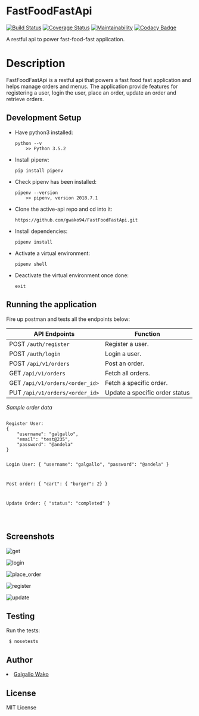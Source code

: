 # FastFoodFastApi
[![Build Status](https://travis-ci.org/gwako94/FastFoodFastApi.svg?branch=develop)](https://travis-ci.org/gwako94/FastFoodFastApi)
[![Coverage Status](https://coveralls.io/repos/github/gwako94/FastFoodFastApi/badge.svg?branch=develop)](https://coveralls.io/github/gwako94/FastFoodFastApi?branch=develop)
[![Maintainability](https://api.codeclimate.com/v1/badges/3760e59fbf8a5ee9a086/maintainability)](https://codeclimate.com/github/gwako94/FastFoodFastApi/maintainability)
[![Codacy Badge](https://api.codacy.com/project/badge/Grade/1720c0bcd2874ac5a384e1b2e1ba471a)](https://www.codacy.com/app/gwako94/FastFoodFastApi?utm_source=github.com&amp;utm_medium=referral&amp;utm_content=gwako94/FastFoodFastApi&amp;utm_campaign=Badge_Grade)

A restful api to power fast-food-fast application.

<h1>Description</h1>
FastFoodFastApi is a restful api that powers a fast food fast application and helps manage
orders and menus. The application provide features for registering a user, login the user, place an order,
update an order and retrieve orders.

<h2>Development Setup</h2>
<ul>
  <li><p>Have python3 installed:</p><pre><code>python --v
    >> Python 3.5.2</code></pre></li>
  <li><p>Install pipenv:</p><pre><code>pip install pipenv</code></pre></li>
  <li><p>Check pipenv has been installed:</p><pre><code>pipenv --version 
    >> pipenv, version 2018.7.1</code></pre></li>
  <li><p>Clone the active-api repo and cd into it:</p><code>https://github.com/gwako94/FastFoodFastApi.git</code></pre></li>
  <li><p>Install dependencies:</p><code>pipenv install</code></pre></li>
  <li><p>Activate a virtual environment:</p><code>pipenv shell</code></pre></li>
  <li><p>Deactivate the virtual environment once done:</p><code>exit</code></pre></li>
</ul>

<h2>Running the application</h2>
<p>Fire up postman and tests all the endpoints below:</p>
<table>
  <thead>
      <tr>
          <th><strong>API Endpoints</strong></th>
          <th><strong>Function</strong></th>
      </tr>
    </thead>
  <tbody>
      <tr>
          <td>POST <code>/auth/register</code></td>
          <td>Register a user.</td>
      </tr>
      <tr>
          <td>POST <code>/auth/login</code></td>
          <td>Login a user.</td>
      </tr>
      <tr>
          <td>POST  <code>/api/v1/orders</code></td>
          <td>Post an order.</td>
      </tr>
      <tr>
          <td>GET <code>/api/v1/orders</code></td>
          <td>Fetch all orders.</td>
      </tr>
      <tr>
          <td>GET <code>/api/v1/orders/&lt;order_id&gt;</code></td>
          <td>Fetch a specific order.</td>
      </tr>
      <tr>
          <td>PUT <code>/api/v1/orders/&lt;order_id&gt;</code></td>
          <td>Update a specific order status</td>
      </tr>
  </tbody>
</table>

<p><em>Sample order data</em><p>
<pre><code>
Register User:
{
	"username": "galgallo",
	"email": "test@235",
	"password": "@andela"
}

Login User:
{
	"username": "galgallo",
	"password": "@andela"
}

Post order:
{
	"cart": { "burger": 2}
}

Update Order:
{
	"status": "completed"
}

</code></pre>


<h2>Screenshots</h2>

![get](https://user-images.githubusercontent.com/25703581/46033612-4caae480-c107-11e8-9d5c-b8ff68731e95.png)

![login](https://user-images.githubusercontent.com/25703581/46033613-4ddc1180-c107-11e8-9f31-06250c00fe8b.png)

![place_order](https://user-images.githubusercontent.com/25703581/46033614-4ddc1180-c107-11e8-848b-d4f52f126cd5.png)

![register](https://user-images.githubusercontent.com/25703581/46033618-4ddc1180-c107-11e8-8cfa-c191026debe4.png)

![update](https://user-images.githubusercontent.com/25703581/46033619-4e74a800-c107-11e8-9105-be04708e04d9.png)

<h2>Testing</h2>
<p>Run the tests: </p>
<pre><code> $ nosetests </code></pre>

<h2>Author</h2>
  <li><a href="https://github.com/gwako94">Galgallo Wako</a></li>
  
<h2>License</h2>
  <p>MIT License<p>


